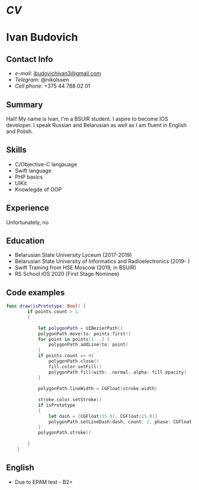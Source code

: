 # *CV*

# Ivan Budovich

## Contact Info 
* *e-mail:* ibudovichivan3@gmail.com
* *Telegram:* @nikolssen
* *Cell phone:* +375 44 788 02 01
## Summary
Hail! My name is Ivan, I'm a BSUIR student. I aspire to become IOS 
developer. I speak Russian and Belarusian as well as I am fluent in English and Polish.
## Skills
* C/Objective-C langauage
* Swift language
* PHP basics
* UIKit
* Knowlegde of OOP
## Experience
Unfortunately, no
## Education
* Belarusian State University Lyceum (2017-2019)
* Belarusian State University of Informatics and Radioelectronics (2019- )
* Swift Training from HSE Moscow (2019, in BSUIR)
* RS School iOS 2020 (First Stage Nominee)
## Code examples
``` Swift 
func draw(isPrototype: Bool) {
        if points.count > 1
        {
            
            let polygonPath = UIBezierPath()
            polygonPath.move(to: points.first!)
            for point in points[1...] {
                polygonPath.addLine(to: point)
            }
            if points.count == 4{
                polygonPath.close()
                fill.color.setFill()
                polygonPath.fill(with: .normal, alpha: fill.opacity)
            }
            
            polygonPath.lineWidth = CGFloat(stroke.width)
            
            stroke.color.setStroke()
            if isPrototype
            {
                let dash = [CGFloat(15.0), CGFloat(15.0)]
                polygonPath.setLineDash(dash, count: 2, phase: CGFloat(30))
            }
            polygonPath.stroke()
            
        }
    }
```
## English
* Due to EPAM test - B2+
